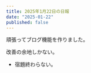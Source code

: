 ```yaml
---
title: 2025年1月22日の日報
date: "2025-01-22"
published: false
---
```


頑張ってブログ機能を作りました。

改善の余地しかない。

- 宿題終わらない。
